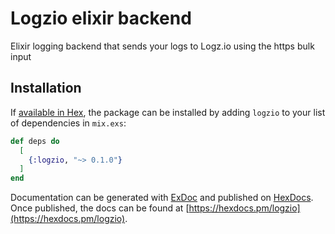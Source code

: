 # Logzio elixir backend
Elixir logging backend that sends your logs to Logz.io using the https bulk input 

## Installation

If [available in Hex](https://hex.pm/docs/publish), the package can be installed
by adding `logzio` to your list of dependencies in `mix.exs`:

```elixir
def deps do
  [
    {:logzio, "~> 0.1.0"}
  ]
end
```

Documentation can be generated with [ExDoc](https://github.com/elixir-lang/ex_doc)
and published on [HexDocs](https://hexdocs.pm). Once published, the docs can
be found at [https://hexdocs.pm/logzio](https://hexdocs.pm/logzio).
